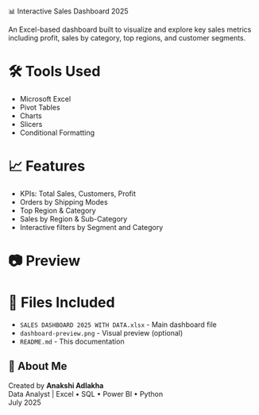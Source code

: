  📊 Interactive Sales Dashboard 2025

An Excel-based dashboard built to visualize and explore key sales metrics including profit, sales by category, top regions, and customer segments.

# 🛠 Tools Used
- Microsoft Excel
- Pivot Tables
- Charts
- Slicers
- Conditional Formatting

# 📈 Features
- KPIs: Total Sales, Customers, Profit
- Orders by Shipping Modes
- Top Region & Category
- Sales by Region & Sub-Category
- Interactive filters by Segment and Category

# 📷 Preview



# 📂 Files Included
- `SALES DASHBOARD 2025 WITH DATA.xlsx` - Main dashboard file
- `dashboard-preview.png` - Visual preview (optional)
- `README.md` - This documentation

## 💼 About Me
Created by **Anakshi Adlakha**  
Data Analyst | Excel • SQL • Power BI • Python  
July 2025

